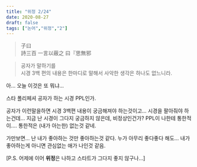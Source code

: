```yaml
---
title: "위정 2/24"
date: 2020-08-27
draft: false
tags: ["논어","위정","2"]
---
```


> 子曰 </br>
> 詩三百 一言以蔽之 曰『思無邪

> 공자가 말하기를 </br>
> 시경 3백 편의 내용은 한마디로 말해서 사악한 생각은 하나도 없느니라.

아... 오늘 이것은 또 뭐냐... 

스타 폴리페셔 공자가 하는 시경 PPL인가.

공자가 이런말을하면 시경 3백편 내용이 궁금해져야 하는것이고...
시경을 팔아줘야 하는건데... 지금 난 시경이 그다지 궁금하지 않은데, 비정상인건가?
PPL이 나한테 통한적이.... 통한적은 (내가 아는한) 없는것 같네.

가만보면... 난 내가 좋아하는 것만 좋아하는것 같다.
누가 아무리 좋다좋다 해도... 내가 좋아하는게 아니면 관심없는 애가 나인것 같음.

[P.S. 어제에 이어 **위정**은 나하고 스타트가 그다지 좋지 않구나...]
